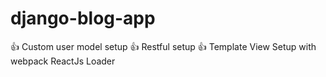 ﻿# django-blog-app
 :+1: Custom user model setup
 :+1: Restful setup
 :+1: Template View Setup with webpack ReactJs Loader
